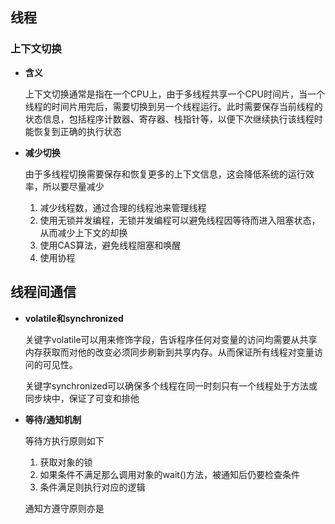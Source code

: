 
## 线程


### 上下文切换

-  **含义**

	上下文切换通常是指在一个CPU上，由于多线程共享一个CPU时间片，当一个线程的时间片用完后，需要切换到另一个线程运行。此时需要保存当前线程的状态信息，包括程序计数器、寄存器、栈指针等，以便下次继续执行该线程时能恢复到正确的执行状态

- **减少切换**

	由于多线程切换需要保存和恢复更多的上下文信息，这会降低系统的运行效率，所以要尽量减少
	1.  减少线程数，通过合理的线程池来管理线程
	2.  使用无锁并发编程，无锁并发编程可以避免线程因等待而进入阻塞状态，从而减少上下文的却换
	3.  使用CAS算法，避免线程阻塞和唤醒
	4.  使用协程



## 线程间通信

- **volatile和synchronized**

	关键字volatile可以用来修饰字段，告诉程序任何对变量的访问均需要从共享内存获取而对他的改变必须同步刷新到共享内存。从而保证所有线程对变量访问的可见性。
	
	关键字synchronized可以确保多个线程在同一时刻只有一个线程处于方法或同步块中，保证了可变和排他


- **等待/通知机制**

	等待方执行原则如下
	1.  获取对象的锁
	2.  如果条件不满足那么调用对象的wait()方法，被通知后仍要检查条件
	3.  条件满足则执行对应的逻辑
	
	通知方遵守原则亦是
